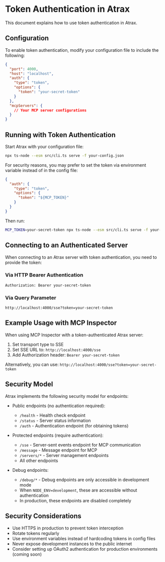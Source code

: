 # Token Authentication in Atrax

This document explains how to use token authentication in Atrax.

## Configuration

To enable token authentication, modify your configuration file to include the following:

```json
{
  "port": 4000,
  "host": "localhost",
  "auth": {
    "type": "token",
    "options": {
      "token": "your-secret-token"
    }
  },
  "mcpServers": {
    // Your MCP server configurations
  }
}
```

## Running with Token Authentication

Start Atrax with your configuration file:

```bash
npx ts-node --esm src/cli.ts serve -f your-config.json
```

For security reasons, you may prefer to set the token via environment variable instead of in the config file:

```json
{
  "auth": {
    "type": "token",
    "options": {
      "token": "${MCP_TOKEN}"
    }
  }
}
```

Then run:

```bash
MCP_TOKEN=your-secret-token npx ts-node --esm src/cli.ts serve -f your-config.json
```

## Connecting to an Authenticated Server

When connecting to an Atrax server with token authentication, you need to provide the token:

### Via HTTP Bearer Authentication

```
Authorization: Bearer your-secret-token
```

### Via Query Parameter

```
http://localhost:4000/sse?token=your-secret-token
```

## Example Usage with MCP Inspector

When using MCP Inspector with a token-authenticated Atrax server:

1. Set transport type to SSE
2. Set SSE URL to: `http://localhost:4000/sse`
3. Add Authorization header: `Bearer your-secret-token`

Alternatively, you can use: `http://localhost:4000/sse?token=your-secret-token`

## Security Model

Atrax implements the following security model for endpoints:

- Public endpoints (no authentication required):
  - `/health` - Health check endpoint
  - `/status` - Server status information
  - `/auth` - Authentication endpoint (for obtaining tokens)

- Protected endpoints (require authentication):
  - `/sse` - Server-sent events endpoint for MCP communication
  - `/message` - Message endpoint for MCP
  - `/servers/*` - Server management endpoints
  - All other endpoints

- Debug endpoints:
  - `/debug/*` - Debug endpoints are only accessible in development mode
  - When `NODE_ENV=development`, these are accessible without authentication
  - In production, these endpoints are disabled completely

## Security Considerations

- Use HTTPS in production to prevent token interception
- Rotate tokens regularly
- Use environment variables instead of hardcoding tokens in config files
- Never expose development instances to the public internet
- Consider setting up OAuth2 authentication for production environments (coming soon)